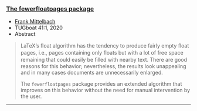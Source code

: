 

### <a href="{{site.baseurl}}/publications/paper_2020-FMi-TUB-tb127mitt-fewerfloat.pdf" target="_blank" onclick="vgwPixelCall('c77906bf272244a28df60b497a0d60e2');">The fewerfloatpages package</a>

+ [Frank Mittelbach]({{site.baseurl}}/about/team/#frank-mittelbach)
+ TUGboat 41:1, 2020 
+ Abstract
> LaTeX’s ﬂoat algorithm has the tendency to produce fairly empty ﬂoat
> pages, i.e., pages containing only ﬂoats but with a lot of free space
> remaining that could easily be ﬁlled with nearby text. There are good
> reasons for this behavior; nevertheless, the results look unappealing
> and in many cases documents are unnecessarily enlarged.
> 
> The `fewerfloatpages` package provides an extended algorithm that
> improves on this behavior without the need for manual intervention by
> the user.


***

